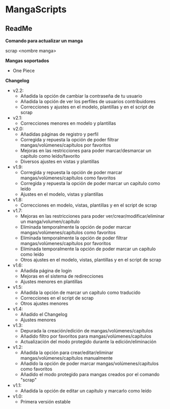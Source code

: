 MangaScripts
==============

ReadMe
--------------

**Comando para actualizar un manga**

scrap &lt;nombre manga&gt;

**Mangas soportados**

- One Piece

**Changelog**

- v2.2:
	- Añadida la opción de cambiar la contraseña de tu usuario
	- Añadida la opción de ver los perfiles de usuarios contribuidores
	- Correcciones y ajustes en el modelo, plantillas y en el script de scrap
- v2.1:
	- Correcciones menores en modelo y plantillas
- v2.0:
	- Añadidas páginas de registro y perfil
	- Corregida y repuesta la opción de poder filtrar mangas/volúmenes/capítulos por favoritos
	- Mejoras en las restricciones para poder marcar/desmarcar un capítulo como leído/favorito
	- Diversos ajustes en vistas y plantillas
- v1.9:
	- Corregida y repuesta la opción de poder marcar mangas/volúmenes/capítulos como favoritos
	- Corregida y repuesta la opción de poder marcar un capítulo como leído
	- Ajustes en el modelo, vistas y plantillas
- v1.8: 
	- Correcciones en modelo, vistas, plantillas y en el script de scrap
- v1.7: 
	- Mejoras en las restricciones para poder ver/crear/modificar/eliminar un manga/volumen/capítulo
	- Eliminada temporalmente la opción de poder marcar mangas/volúmenes/capítulos como favoritos
	- Eliminada temporalmente la opción de poder filtrar mangas/volúmenes/capítulos por favoritos
	- Eliminada temporalmente la opción de poder marcar un capítulo como leído
	- Otros ajustes en el modelo, vistas, plantillas y en el script de scrap
- v1.6: 
	- Añadida página de login
	- Mejoras en el sistema de redirecciones
	- Ajustes menores en plantillas
- v1.5: 
	- Añadida la opción de marcar un capítulo como traducido
	- Correcciones en el script de scrap
	- Otros ajustes menores
- v1.4: 
	- Añadido el Changelog
	- Ajustes menores
- v1.3: 
	- Depurada la creación/edición de mangas/volúmenes/capítulos
	- Añadido filtro por favoritos para mangas/volúmenes/capítulos
	- Actualización del modo protegido durante la edición/eliminación
- v1.2: 
	- Añadida la opción para crear/editar/eliminar mangas/volúmenes/capítulos manualmente
	- Añadido la opción de poder marcar mangas/volúmenes/capítulos como favoritos
	- Añadido el modo protegido para mangas creados por el comando "scrap"
- v1.1:
	- Añadida la opción de editar un capítulo y marcarlo como leído
- v1.0: 
	- Primera versión estable
